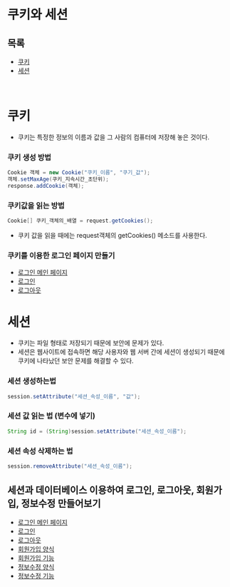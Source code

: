 # 쿠키와 세션
## 목록
+ [쿠키](#쿠키)
+ [세션](#세션)

<br>

# 쿠키
- 쿠키는 특정한 정보의 이름과 값을 그 사람의 컴퓨터에 저장해 놓은 것이다.

### 쿠키 생성 방법
```java
Cookie 객체 = new Cookie("쿠키_이름", "쿠기_값");
객체.setMaxAge(쿠키_지속시간_초단위);
response.addCookie(객체);
```

### 쿠키값을 읽는 방법
```java
Cookie[] 쿠키_객체의_배열 = request.getCookies();
```
- 쿠키 값을 읽을 때에는 request객체의 getCookies() 메소드를 사용한다.

### 쿠키를 이용한 로그인 페이지 만들기
* [로그인 메인 페이지](https://github.com/wnsgudchl0302/JSP_Study/blob/master/JSPPratice/WebContent/Chap08/8-1.jsp) 
* [로그인](https://github.com/wnsgudchl0302/JSP_Study/blob/master/JSPPratice/WebContent/Chap08/8-2.jsp)
* [로그아웃](https://github.com/wnsgudchl0302/JSP_Study/blob/master/JSPPratice/WebContent/Chap08/8-3.jsp)

# 세션
- 쿠키는 파일 형태로 저장되기 때문에 보안에 문제가 있다.
- 세션은 웹사이트에 접속하면 해당 사용자와 웹 서버 간에 세션이 생성되기 때문에 쿠키에 나타났던 보안 문제를 해결할 수 있다.
### 세션 생성하는법
```java
session.setAttribute("세션_속성_이름", "값");
```

### 세션 값 읽는 법 (변수에 넣기)
```java
String id = (String)session.setAttribute("세션_속성_이름");
```

### 세션 속성 삭제하는 법
```java
session.removeAttribute("세션_속성_이름");
```

## 세션과 데이터베이스 이용하여 로그인, 로그아웃, 회원가입, 정보수정 만들어보기

* [로그인 메인 페이지](https://github.com/wnsgudchl0302/JSP_Study/blob/master/JSPPratice/WebContent/Chap08/member/login_main.jsp) 
* [로그인](https://github.com/wnsgudchl0302/JSP_Study/blob/master/JSPPratice/WebContent/Chap08/member/login.jsp) 
* [로그아웃](https://github.com/wnsgudchl0302/JSP_Study/blob/master/JSPPratice/WebContent/Chap08/member/logout.jsp) 
* [회원가입 양식](https://github.com/wnsgudchl0302/JSP_Study/blob/master/JSPPratice/WebContent/Chap08/member/member_join_form.jsp) 
* [회원가입 기능](https://github.com/wnsgudchl0302/JSP_Study/blob/master/JSPPratice/WebContent/Chap08/member/member_join.jsp) 
* [정보수정 양식](https://github.com/wnsgudchl0302/JSP_Study/blob/master/JSPPratice/WebContent/Chap08/member/member_update_form.jsp) 
* [정보수정 기능](https://github.com/wnsgudchl0302/JSP_Study/blob/master/JSPPratice/WebContent/Chap08/member/member_update.jsp) 